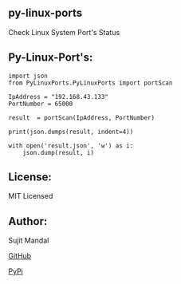 ## py-linux-ports
Check Linux System Port's Status



## Py-Linux-Port's: 
```
import json
from PyLinuxPorts.PyLinuxPorts import portScan 

IpAddress = "192.168.43.133"
PortNumber = 65000

result  = portScan(IpAddress, PortNumber)

print(json.dumps(result, indent=4))

with open('result.json', 'w') as i:
    json.dump(result, i)
```

## License:
MIT Licensed

## Author:
Sujit Mandal

[GitHub](https://github.com/sujitmandal)

[PyPi](https://pypi.org/user/sujitmandal/)